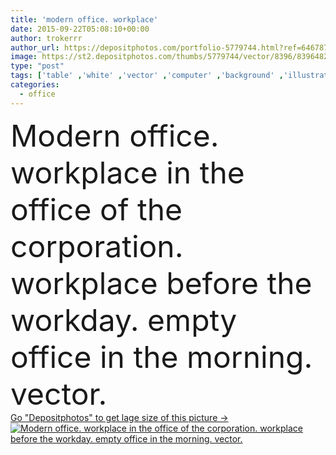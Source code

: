 ```yaml
---
title: 'modern office. workplace'
date: 2015-09-22T05:08:10+00:00
author: trokerrr
author_url: https://depositphotos.com/portfolio-5779744.html?ref=64678756
image: https://st2.depositphotos.com/thumbs/5779744/vector/8396/83964828/api_thumb_450.jpg?forcejpeg=true
type: "post"
tags: ['table' ,'white' ,'vector' ,'computer' ,'background' ,'illustration' ,'design' ,'paper' ,'space' ,'business' ,'empty' ,'equipment' ,'morning' ,'plant' ,'light' ,'chair' ,'black' ,'style' ,'clock' ,'modern' ,'building' ,'corporate' ,'office' ,'window' ,'lamp' ,'interior' ,'beige' ,'phone' ,'monitor' ,'desktop' ,'work' ,'pen' ,'desk' ,'furniture' ,'room' ,'inside' ,'place' ,'armchair' ,'Director' ]
categories: 
  - office
---
```

<div aling="center">
            <font size="60"> Modern office. workplace in the office of the corporation. workplace before the workday. empty office in the morning. vector.</font>   
</div>
<div>
    <a href='https://depositphotos.com/83964828/stock-illustration-modern-office-workplace.html?ref=64678756' target=_blank > Go "Depositphotos" to get lage size of this picture ->
        <img href='https://depositphotos.com/83964828/stock-illustration-modern-office-workplace.html?ref=64678756' src='https://st2.depositphotos.com/5779744/8396/v/950/depositphotos_83964828-stock-illustration-modern-office-workplace.jpg?forcejpeg=true' alt='Modern office. workplace in the office of the corporation. workplace before the workday. empty office in the morning. vector.' >
    </a>
</div>
